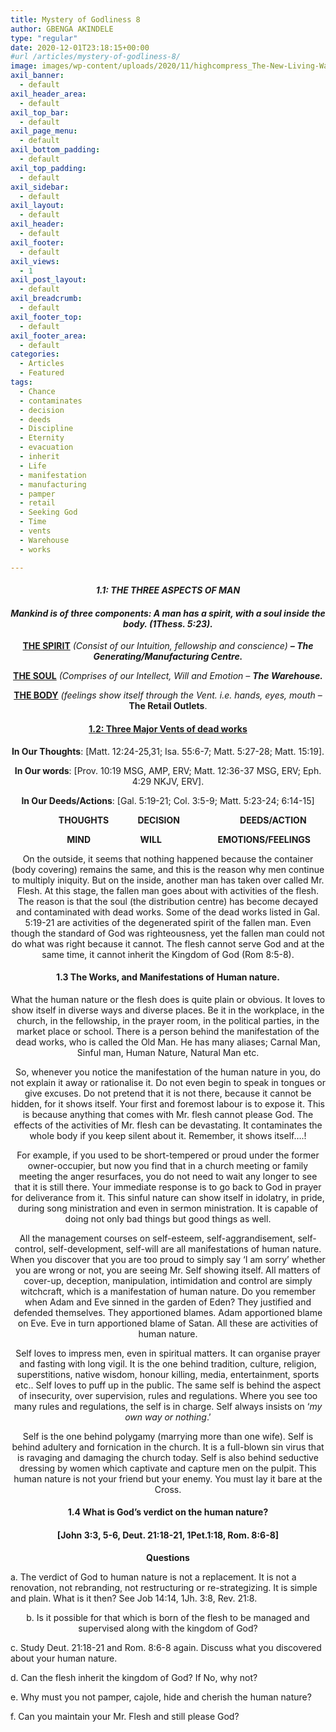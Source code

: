 ```yaml
---
title: Mystery of Godliness 8
author: GBENGA AKINDELE
type: "regular"
date: 2020-12-01T23:18:15+00:00
#url /articles/mystery-of-godliness-8/
image: images/wp-content/uploads/2020/11/highcompress_The-New-Living-Way-Community-Website-Blog-Image-Template-500-x-500-39-1.jpg
axil_banner:
  - default
axil_header_area:
  - default
axil_top_bar:
  - default
axil_page_menu:
  - default
axil_bottom_padding:
  - default
axil_top_padding:
  - default
axil_sidebar:
  - default
axil_layout:
  - default
axil_header:
  - default
axil_footer:
  - default
axil_views:
  - 1
axil_post_layout:
  - default
axil_breadcrumb:
  - default
axil_footer_top:
  - default
axil_footer_area:
  - default
categories:
  - Articles
  - Featured
tags:
  - Chance
  - contaminates
  - decision
  - deeds
  - Discipline
  - Eternity
  - evacuation
  - inherit
  - Life
  - manifestation
  - manufacturing
  - pamper
  - retail
  - Seeking God
  - Time
  - vents
  - Warehouse
  - works

---
```

<div style="text-align: center;">
  <h4>
    <strong><em>1.1: THE THREE ASPECTS OF MAN </em></strong>
  </h4>
  
  <h4>
    <em>Mankind is of three components: A man has a <strong>spirit</strong>, with a <strong>soul</strong> inside the <strong>body</strong>. (1Thess. 5:23).</em>
  </h4>
  
  <p>
    <strong><u>THE SPIRIT</u></strong><em> (Consist of our Intuition, fellowship and conscience) <strong>&#8211; The Generating/Manufacturing Centre.</strong></em>
  </p>
  
  <p>
    <strong><u>THE SOUL</u></strong><em> (Comprises of our Intellect, Will and Emotion &#8211; </em><strong><em>T</em></strong><strong><em>he Warehouse.</em></strong>
  </p>
  
  <p>
    <strong><u>THE BODY</u></strong><em> (feelings show itself through the Vent. i.e. hands, eyes, mouth</em> &#8211; <strong>The Retail Outlets</strong>.
  </p>
  
  <h4>
    <u>1.2: Three Major Vents of dead works</u>
  </h4>
  
  <p>
    <strong>In Our Thoughts</strong>: [Matt. 12:24-25,31; Isa. 55:6-7; Matt. 5:27-28; Matt. 15:19].
  </p>
  
  <p>
    <strong>In Our words</strong>: [Prov. 10:19 MSG, AMP, ERV; Matt. 12:36-37 MSG, ERV; Eph. 4:29 NKJV, ERV].
  </p>
  
  <p>
    <strong>In Our Deeds/Actions</strong>: [Gal. 5:19-21; Col. 3:5-9; Matt. 5:23-24; 6:14-15]
  </p>
  
  <p>
    <strong>              THOUGHTS              DECISION                             DEEDS/ACTION</strong>
  </p>
  
  <p>
    <strong>                    MIND                        WILL                           EMOTIONS/FEELINGS</strong>
  </p>
  
  <p>
    On the outside, it seems that nothing happened because the container (body covering) remains the same, and this is the reason why men continue to multiply iniquity. But on the inside, another man has taken over called Mr. Flesh. At this stage, the fallen man goes about with activities of the flesh. The reason is that the soul (the distribution centre) has become decayed and contaminated with dead works. Some of the dead works listed in Gal. 5:19-21 are activities of the degenerated spirit of the fallen man. Even though the standard of God was righteousness, yet the fallen man could not do what was right because it cannot. The flesh cannot serve God and at the same time, it cannot inherit the Kingdom of God (Rom 8:5-8).
  </p>
  
  <h4>
    1.3 The Works, and Manifestations of Human nature.
  </h4>
  
  <p>
    What the human nature or the flesh does is quite plain or obvious. It loves to show itself in diverse ways and diverse places. Be it in the workplace, in the church, in the fellowship, in the prayer room, in the political parties, in the market place or school. There is a person behind the manifestation of the dead works, who is called the Old Man. He has many aliases; Carnal Man, Sinful man, Human Nature, Natural Man etc.
  </p>
  
  <p>
    So, whenever you notice the manifestation of the human nature in you, do not explain it away or rationalise it. Do not even begin to speak in tongues or give excuses. Do not pretend that it is not there, because it cannot be hidden, for it shows itself. Your first and foremost labour is to expose it. This is because anything that comes with Mr. flesh cannot please God. The effects of the activities of Mr. flesh can be devastating. It contaminates the whole body if you keep silent about it. Remember, it shows itself….!
  </p>
  
  <p>
    For example, if you used to be short-tempered or proud under the former owner-occupier, but now you find that in a church meeting or family meeting the anger resurfaces, you do not need to wait any longer to see that it is still there. Your immediate response is to go back to God in prayer for deliverance from it. This sinful nature can show itself in idolatry, in pride, during song ministration and even in sermon ministration. It is capable of doing not only bad things but good things as well.
  </p>
  
  <p>
    All the management courses on self-esteem, self-aggrandisement, self-control, self-development, self-will are all manifestations of human nature. When you discover that you are too proud to simply say &#8216;I am sorry&#8217; whether you are wrong or not, you are seeing Mr. Self showing itself. All matters of cover-up, deception, manipulation, intimidation and control are simply witchcraft, which is a manifestation of human nature. Do you remember when Adam and Eve sinned in the garden of Eden? They justified and defended themselves. They apportioned blames. Adam apportioned blame on Eve. Eve in turn apportioned blame of Satan. All these are activities of human nature.
  </p>
  
  <p>
    Self loves to impress men, even in spiritual matters. It can organise prayer and fasting with long vigil. It is the one behind tradition, culture, religion, superstitions, native wisdom, honour killing, media, entertainment, sports etc.. Self loves to puff up in the public. The same self is behind the aspect of insecurity, over supervision, rules and regulations. Where you see too many rules and regulations, the self is in charge. Self always insists on &#8216;<em>my own way or nothing</em>.&#8217;
  </p>
  
  <p>
    Self is the one behind polygamy (marrying more than one wife). Self is behind adultery and fornication in the church. It is a full-blown sin virus that is ravaging and damaging the church today. Self is also behind seductive dressing by women which captivate and capture men on the pulpit. This human nature is not your friend but your enemy. You must lay it bare at the Cross.
  </p>
  
  <h4>
    1.4 What is God’s verdict on the human nature?
  </h4>
  
  <h4>
    [John 3:3, 5-6, Deut. 21:18-21, 1Pet.1:18, Rom. 8:6-8]
  </h4>
  
  <p>
    <strong>Questions</strong>
  </p>
  
  <p style="text-align: left;">
    a. The verdict of God to human nature is not a replacement. It is not a renovation, not rebranding, not restructuring or re-strategizing. It is simple and plain. What is it then? See Job 14:14, 1Jh. 3:8, Rev. 21:8.
  </p>
  
  <p>
    b. Is it possible for that which is born of the flesh to be managed and supervised along with the kingdom of God?
  </p>
  
  <p style="text-align: left;">
    c. Study Deut. 21:18-21 and Rom. 8:6-8 again. Discuss what you discovered about your human nature.
  </p>
  
  <p style="text-align: left;">
    d. Can the flesh inherit the kingdom of God? If No, why not?
  </p>
  
  <p style="text-align: left;">
    e. Why must you not pamper, cajole, hide and cherish the human nature?
  </p>
  
  <p style="text-align: left;">
    f. Can you maintain your Mr. Flesh and still please God?
  </p>
  
  <p>
    &nbsp;
  </p>
  
  <p>
    &nbsp;
  </p>
</div>